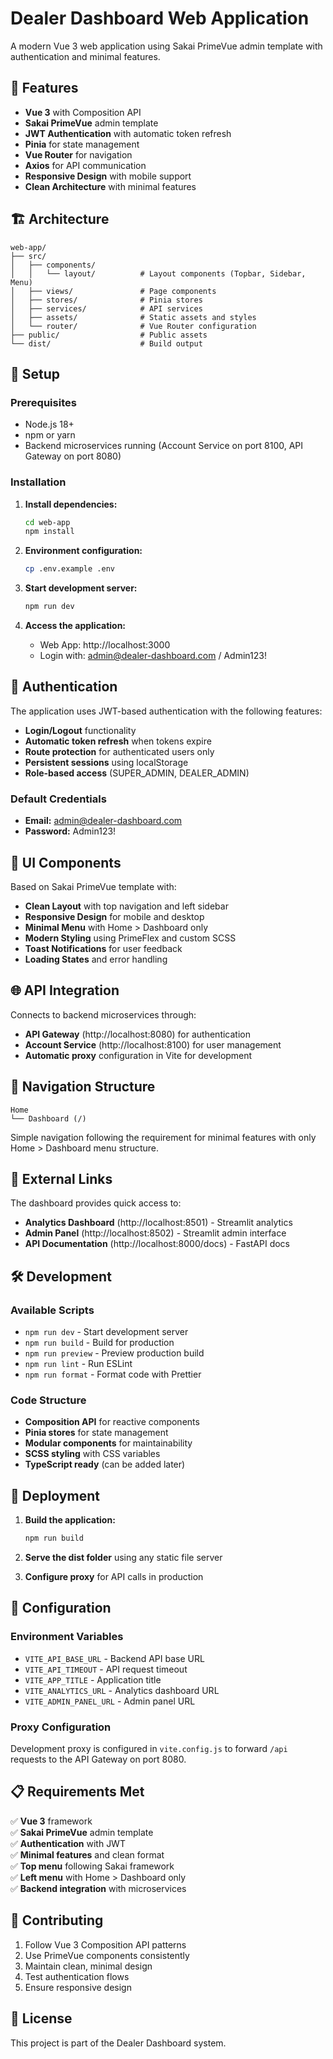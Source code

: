 # Dealer Dashboard Web Application

A modern Vue 3 web application using Sakai PrimeVue admin template with authentication and minimal features.

## 🚀 Features

- **Vue 3** with Composition API
- **Sakai PrimeVue** admin template
- **JWT Authentication** with automatic token refresh
- **Pinia** for state management
- **Vue Router** for navigation
- **Axios** for API communication
- **Responsive Design** with mobile support
- **Clean Architecture** with minimal features

## 🏗️ Architecture

```
web-app/
├── src/
│   ├── components/
│   │   └── layout/          # Layout components (Topbar, Sidebar, Menu)
│   ├── views/               # Page components
│   ├── stores/              # Pinia stores
│   ├── services/            # API services
│   ├── assets/              # Static assets and styles
│   └── router/              # Vue Router configuration
├── public/                  # Public assets
└── dist/                    # Build output
```

## 🔧 Setup

### Prerequisites

- Node.js 18+ 
- npm or yarn
- Backend microservices running (Account Service on port 8100, API Gateway on port 8080)

### Installation

1. **Install dependencies:**
   ```bash
   cd web-app
   npm install
   ```

2. **Environment configuration:**
   ```bash
   cp .env.example .env
   ```

3. **Start development server:**
   ```bash
   npm run dev
   ```

4. **Access the application:**
   - Web App: http://localhost:3000
   - Login with: admin@dealer-dashboard.com / Admin123!

## 🔐 Authentication

The application uses JWT-based authentication with the following features:

- **Login/Logout** functionality
- **Automatic token refresh** when tokens expire
- **Route protection** for authenticated users only
- **Persistent sessions** using localStorage
- **Role-based access** (SUPER_ADMIN, DEALER_ADMIN)

### Default Credentials

- **Email:** admin@dealer-dashboard.com
- **Password:** Admin123!

## 🎨 UI Components

Based on Sakai PrimeVue template with:

- **Clean Layout** with top navigation and left sidebar
- **Responsive Design** for mobile and desktop
- **Minimal Menu** with Home > Dashboard only
- **Modern Styling** using PrimeFlex and custom SCSS
- **Toast Notifications** for user feedback
- **Loading States** and error handling

## 🌐 API Integration

Connects to backend microservices through:

- **API Gateway** (http://localhost:8080) for authentication
- **Account Service** (http://localhost:8100) for user management
- **Automatic proxy** configuration in Vite for development

## 📱 Navigation Structure

```
Home
└── Dashboard (/)
```

Simple navigation following the requirement for minimal features with only Home > Dashboard menu structure.

## 🔗 External Links

The dashboard provides quick access to:

- **Analytics Dashboard** (http://localhost:8501) - Streamlit analytics
- **Admin Panel** (http://localhost:8502) - Streamlit admin interface  
- **API Documentation** (http://localhost:8000/docs) - FastAPI docs

## 🛠️ Development

### Available Scripts

- `npm run dev` - Start development server
- `npm run build` - Build for production
- `npm run preview` - Preview production build
- `npm run lint` - Run ESLint
- `npm run format` - Format code with Prettier

### Code Structure

- **Composition API** for reactive components
- **Pinia stores** for state management
- **Modular components** for maintainability
- **SCSS styling** with CSS variables
- **TypeScript ready** (can be added later)

## 🚀 Deployment

1. **Build the application:**
   ```bash
   npm run build
   ```

2. **Serve the dist folder** using any static file server

3. **Configure proxy** for API calls in production

## 🔧 Configuration

### Environment Variables

- `VITE_API_BASE_URL` - Backend API base URL
- `VITE_API_TIMEOUT` - API request timeout
- `VITE_APP_TITLE` - Application title
- `VITE_ANALYTICS_URL` - Analytics dashboard URL
- `VITE_ADMIN_PANEL_URL` - Admin panel URL

### Proxy Configuration

Development proxy is configured in `vite.config.js` to forward `/api` requests to the API Gateway on port 8080.

## 📋 Requirements Met

✅ **Vue 3** framework  
✅ **Sakai PrimeVue** admin template  
✅ **Authentication** with JWT  
✅ **Minimal features** and clean format  
✅ **Top menu** following Sakai framework  
✅ **Left menu** with Home > Dashboard only  
✅ **Backend integration** with microservices  

## 🤝 Contributing

1. Follow Vue 3 Composition API patterns
2. Use PrimeVue components consistently
3. Maintain clean, minimal design
4. Test authentication flows
5. Ensure responsive design

## 📄 License

This project is part of the Dealer Dashboard system.

